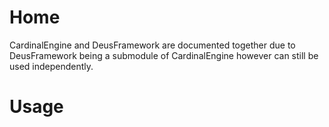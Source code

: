 # Home

CardinalEngine and DeusFramework are documented together due to DeusFramework being a submodule of CardinalEngine however can still be used independently.

# Usage